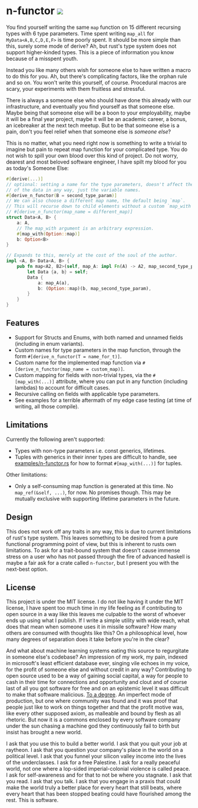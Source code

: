 # n-functor ![](https://img.shields.io/crates/v/n-functor)

You find yourself writing the same `map` function on 15 different recursing types with 6 type parameters. Time spent writing `map_all` for `MyData<A,B,C,D,E,F>` is time poorly spent. It should be more simple than this, surely some mode of derive? Ah, but rust's type system does not support higher-kinded types. This is a piece of information you know because of a misspent youth.

Instead you like many others wish for someone else to have written a macro to do this for you. Ah, but there's complicating factors, like the orphan rule and so on. You won't write this yourself, of course. Procedural macros are scary, your experiments with them fruitless and stressful.

There is always a someone else who should have done this already with our infrastructure, and eventually you find yourself as that someone else. Maybe being that someone else will be a boon to your employability, maybe it will be a final year project, maybe it will be an academic career, a bonus, an icebreaker at the next tech meetup. But to be that someone else is a pain, don't you feel relief when that someone else is _someone else_?

This is no matter, what you need right now is something to write a trivial to imagine but pain to repeat map function for your complicated type. You do not wish to spill your own blood over this kind of project. Do not worry, dearest and most beloved software engineer, I have spilt my blood for you as today's Someone Else:

```rust
#[derive(...)]
// optional: setting a name for the type parameters, doesn't affect the structure
// of the data in any way, just the variable names.
#[derive_n_functor(B = second_type_param)]
// We can also choose a different map name, the default being `map`.
// This will recurse down to child elements without a custom `map_with` declaration.
// #[derive_n_functor(map_name = different_map)]
struct Data<A, B> {
    a: A,
    // The map_with argument is an arbitrary expression.
    #[map_with(Option::map)]
    b: Option<B>
}

// Expands to this, merely at the cost of the soul of the author.
impl <A, B> Data<A, B> {
    pub fn map<A2, B2>(self, map_A: impl Fn(A) -> A2, map_second_type_param: impl Fn(B) -> B2) -> Data<A2, B2> {
        let Data {a, b} = self;
        Data {
            a: map_A(a),
            b: (Option::map)(b, map_second_type_param),
        }
    }
}
```

## Features

- Support for Structs and Enums, with both named and unnamed fields (including in enum variants).
- Custom names for type parameters in the map function, through the form `#[derive_n_functor(T = name_for_t)]`.
- Custom name for the implemented map function via `#[derive_n_functor(map_name = custom_map)]`.
- Custom mapping for fields with non-trivial types, via the `#[map_with(...)]` attribute, where you can put in any function (including lambdas) to account for difficult cases.
- Recursive calling on fields with applicable type parameters.
- See examples for a terrible aftermath of my edge case testing (at time of writing, all those compile).

## Limitations

Currently the following aren't supported:
- Types with non-type parameters i.e. const generics, lifetimes.
- Tuples with generics in their inner types are difficult to handle, see [examples/n-functor.rs](/examples/n-functor.rs) for how to format `#[map_with(...)]` for tuples.

Other limitations:
- Only a self-consuming map function is generated at this time. No `map_ref(&self, ...)`, for now. No promises though. This may be mutually exclusive with supporting lifetime parameters in the future.

## Design

This does not work off any traits in any way, this is due to current limitations of rust's type system. This leaves something to be desired from a pure functional programming point of view, but this is inherent to rusts own limitations. To ask for a trait-bound system that doesn't cause immense stress on a user who has not passed through the fire of advanced haskell is maybe a fair ask for a crate called `n-functor`, but I present you with the next-best option.

## License

This project is under the MIT license. I do not like having it under the MIT license, I have spent too much time in my life feeling as if contributing to open source in a way like this leaves me culpable to the worst of whoever ends up using what I publish. If I write a simple utility with wide reach, what does that mean when someone uses it in missile software? How many others are consumed with thoughts like this? On a philosophical level, how many degrees of separation does it take before you're in the clear?

And what about machine learning systems eating this source to regurgitate in someone else's codebase? An impression of my work, my pain, indexed in microsoft's least efficient database ever, singing vile echoes in my voice, for the profit of someone else and without credit in any way? Contributing to open source used to be a way of gaining social capital, a way for people to cash in their time for connections and opportunity and clout and of course last of all you got software for free and on an epistemic level it was difficult to make that software malicious. [To a degree](https://www.cs.cmu.edu/~rdriley/487/papers/Thompson_1984_ReflectionsonTrustingTrust.pdf). An imperfect mode of production, but one where community was found and it was proof that people just like to work on things together and that the profit motive was, like every other supposed axiom, as malleable and bound by flesh as all rhetoric. But now it is a commons enclosed by every software company under the sun chasing a machine god they continuously fail to birth but insist has brought a new world.

I ask that you use this to build a better world. I ask that you quit your job at raytheon. I ask that you question your company's place in the world on a political level. I ask that you funnel your silicon valley income into the lives of the underclasses. I ask for a free Palestine. I ask for a really peaceful world, not one where a lop-sided imperial-colonial violence is called peace. I ask for self-awareness and for that to not be where you stagnate. I ask that you read. I ask that you talk. I ask that you engage in a praxis that could make the world truly a better place for every heart that still beats, where every heart that has been stopped beating could have flourished among the rest. This is software.
